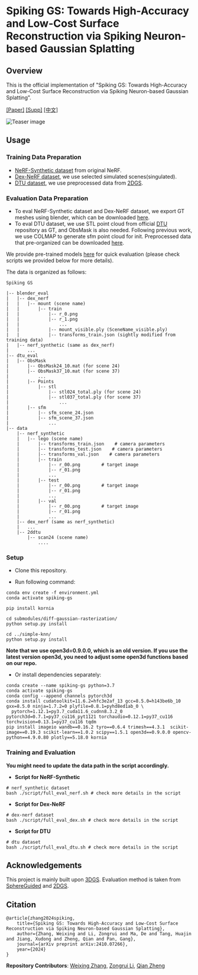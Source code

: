 # Spiking GS: Towards High-Accuracy and Low-Cost Surface Reconstruction via Spiking Neuron-based Gaussian Splatting

## Overview
This is the official implementation of "Spiking GS: Towards High-Accuracy and Low-Cost Surface Reconstruction via Spiking Neuron-based Gaussian Splatting".

<a href="https://arxiv.org/abs/2410.07266">[Paper]</a> <a href="assets/supp.pdf">[Supp]</a> <a href="[assets/supp.pdf](https://mp.weixin.qq.com/s/mREoMR28knWpB9bQ6LuZow)">[中文]</a>

![Teaser image](assets/teaser.png)

## Usage

### Training Data Preparation

* <a href="https://drive.google.com/drive/folders/128yBriW1IG_3NJ5Rp7APSTZsJqdJdfc1">NeRF-Synthetic dataset</a> from original NeRF.
* <a href="https://github.com/BerkeleyAutomation/dex-nerf-datasets">Dex-NeRF dataset</a>, we use selected simulated scenes(singulated).
* <a href="https://drive.google.com/drive/folders/1SJFgt8qhQomHX55Q4xSvYE2C6-8tFll9">DTU dataset</a>, we use preprocessed data from <a href="https://github.com/hbb1/2d-gaussian-splatting">2DGS</a>. 

### Evaluation Data Preparation

* To eval NeRF-Synthetic dataset and Dex-NeRF dataset, we export GT meshes using blender, which can be downloaded <a href="https://drive.google.com/file/d/1Oc_txpgB6axhru0GrS6gmhSVkzpeRl2j/view?usp=drive_link">here</a>.
* To eval DTU dataset, we use STL point cloud from official <a href="https://roboimagedata.compute.dtu.dk/?page_id=36">DTU</a> repository as GT, and ObsMask is also needed. Following previous work, we use COLMAP to generate sfm point cloud for init. Preprocessed data that pre-organized can be downloaded <a href="https://drive.google.com/file/d/1H0AQuulNaRSiKjRAbJoAscJzg60VM7ei/view?usp=drive_link">here</a>. 

We provide pre-trained models <a href="https://drive.google.com/file/d/1E2TwEFPMVs1HZWxFDcOq9qQWXaJP_lxL/view?usp=drive_link">here</a> for quick evaluation (please check scripts we provided below for more details).

The data is organized as follows:   

```
Spiking GS

|-- blender_eval
|   |-- dex_nerf
|   |   |-- mount (scene name)
|   |       |-- train
|   |           |-- r_0.png
|   |           |-- r_1.png
|   |               ...
|   |           |-- mount_visible.ply (SceneName_visible.ply)
|   |           |-- transforms_train.json (sightly modified from training data)
|   |-- nerf_synthetic (same as dex_nerf)
|       ...
|-- dtu_eval
|   |-- ObsMask
|       |-- ObsMask24_10.mat (for scene 24)
|       |-- ObsMask37_10.mat (for scene 37)
|           ...
|       |-- Points
|           |-- stl
|               |-- stl024_total.ply (for scene 24)
|               |-- stl037_total.ply (for scene 37)
|                   ...
|       |-- sfm
|           |-- sfm_scene_24.json
|           |-- sfm_scene_37.json
|               ...
|-- data
    |-- nerf_synthetic
    |   |-- lego (scene name)
    |       |-- transforms_train.json    # camera parameters
    |       |-- transforms_test.json    # camera parameters
    |       |-- transforms_val.json    # camera parameters
    |       |-- train
    |           |-- r_00.png        # target image
    |           |-- r_01.png
    |           ...
    |       |-- test
    |           |-- r_00.png        # target image
    |           |-- r_01.png
    |           ...
    |       |-- val
    |           |-- r_00.png        # target image
    |           |-- r_01.png
    |           ...
    |-- dex_nerf (same as nerf_synthetic)
    |   ...
    |-- 2ddtu
        |-- scan24 (scene name)
            ....
```

### Setup

- Clone this repository.

- Run following command:
```shell
conda env create -f environment.yml
conda activate spiking-gs

pip install kornia

cd submodules/diff-gaussian-rasterization/
python setup.py install

cd ../simple-knn/
python setup.py install
``` 
**Note that we use open3d=0.9.0.0, which is an old version. If you use the latest version open3d, you need to adjust some open3d functions based on our repo.**

- Or install dependencies separately:
```shell
conda create --name spiking-gs python=3.7
conda activate spiking-gs
conda config --append channels pytorch3d
conda install cudatoolkit=11.6.2=hfc3e2af_13 gcc=8.5.0=h143be6b_10 gxx=8.5.0 ninja=1.7.2=0 plyfile=0.8.1=pyhd8ed1ab_0 \
  pytorch=1.12.1=py3.7_cuda11.6_cudnn8.3.2_0 pytorch3d=0.7.1=py37_cu116_pyt1121 torchaudio=0.12.1=py37_cu116 torchvision=0.13.1=py37_cu116 tqdm
pip install imageio wandb==0.16.2 tyro==0.6.4 trimesh==4.3.1  scikit-image==0.19.3 scikit-learn==1.0.2 scipy==1.5.1 open3d==0.9.0.0 opencv-python==4.9.0.80 plotly==5.18.0 kornia
```

### Training and Evaluation
**You might need to update the data path in the script accordingly.**
- **Script for NeRF-Synthetic**

```shell 
# nerf_synthetic dataset
bash ./script/full_eval_nerf.sh # check more details in the script
```

- **Script for Dex-NeRF**

```shell 
# dex-nerf dataset
bash ./script/full_eval_dex.sh # check more details in the script
```

- **Script for DTU**

```shell 
# dtu dataset
bash ./script/full_eval_dtu.sh # check more details in the script
```

## Acknowledgements
This project is mainly built upon <a href="https://github.com/graphdeco-inria/gaussian-splatting">3DGS</a>. Evaluation method is taken from <a href="https://github.com/AndreeaDogaru/SphereGuided">SphereGuided</a> and <a href="https://github.com/hbb1/2d-gaussian-splatting">2DGS</a>.



## Citation
    @article{zhang2024spiking,
        title={Spiking GS: Towards High-Accuracy and Low-Cost Surface Reconstruction via Spiking Neuron-based Gaussian Splatting},
        author={Zhang, Weixing and Li, Zongrui and Ma, De and Tang, Huajin and Jiang, Xudong and Zheng, Qian and Pan, Gang},
        journal={arXiv preprint arXiv:2410.07266},
        year={2024}
    }

**Repository Contributors**: [Weixing Zhang](https://github.com/shippoT), [Zongrui Li](https://zongrui.page), [Qian Zheng](https://person.zju.edu.cn/en/zq)
